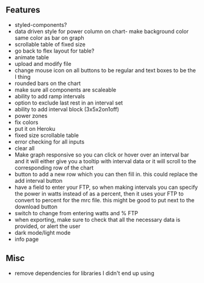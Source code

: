 ## Features
- styled-components?
- data driven style for power column on chart- make background color same color as bar on graph
- scrollable table of fixed size
- go back to flex layout for table?
- animate table
- upload and modify file
- change mouse icon on all buttons to be regular and text boxes to be the I thing
- rounded bars on the chart
- make sure all components are scaleable
- ability to add ramp intervals  
- option to exclude last rest in an interval set
- ability to add interval block (3x5x2on1off)
- power zones
- fix colors
- put it on Heroku
- fixed size scrollable table
- error checking for all inputs
- clear all
- Make graph responsive so you can click or hover over an interval bar and it will either give you a tooltip with interval data or it will scroll to the corresponding row of the chart
- button to add a new row which you can then fill in. this could replace the add interval button
- have a field to enter your FTP, so when making intervals you can specify the power in watts instead of as a percent, then it uses your FTP to convert to percent for the mrc file. this might be good to put next to the download button
- switch to change from entering watts and % FTP
- when exporting, make sure to check that all the necessary data is provided, or alert the user
- dark mode/light mode
- info page

## Misc
- remove dependencies for libraries I didn't end up using